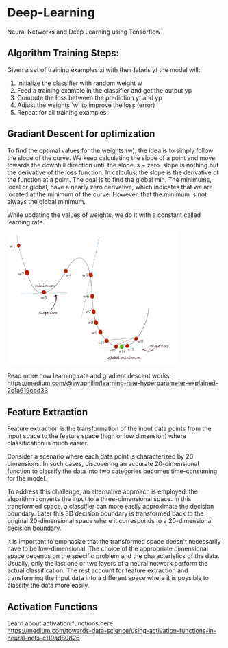 # Deep-Learning
Neural Networks and Deep Learning using Tensorflow

## Algorithm Training Steps:

Given a set of training examples xi with their labels yt the model will:

1.	Initialize the classifier with random weight w
2.	Feed a training example in the classifier and get the output yp
3.	Compute the loss between the prediction yt and yp
4.	Adjust the weights 'w' to improve the loss (error)
5.	Repeat for all training examples.

## Gradiant Descent for optimization

To find the optimal values for the weights (w), the idea is to simply follow the slope of the curve. We keep calculating the slope of a point and move towards the downhill direction until the slope is ~ zero.
slope is nothing but the derivative of the loss function. In calculus, the slope is the derivative of the function at a point. The goal is to find the global min. The minimums, local or global, have a nearly zero derivative, which indicates that we are located at the minimum of the curve. However, that the minimum is not always the global minimum. 

While updating the values of weights, we do it with a constant called learning rate. 

<img src="Images/GD.PNG" alt="Gradient Descent" width="400">


Read more how learning rate and gradient descent works:<br>
https://medium.com/@swapnilin/learning-rate-hyperparameter-explained-2c1a619cbd33
<br>

## Feature Extraction
Feature extraction is the transformation of the input data points from the input space to the feature space (high or low dimension) where classification is much easier.

Consider a scenario where each data point is characterized by 20 dimensions. In such cases, discovering an accurate 20-dimensional function to classify the data into two categories becomes time-consuming for the model.

To address this challenge, an alternative approach is employed: the algorithm converts the input to a three-dimensional space. In this transformed space, a classifier can more easily approximate the decision boundary. Later this 3D decision boundary is transformed back to the original 20-dimensional space where it corresponds to a 20-dimensional decision boundary.

It is important to emphasize that the transformed space doesn't necessarily have to be low-dimensional. The choice of the appropriate dimensional space depends on the specific problem and the characteristics of the data.
Usually, only the last one or two layers of a neural network perform the actual classification. The rest account for feature extraction and transforming the input data into a different space where it is possible to classify the data more easily.

## Activation Functions

Learn about activation functions here:<br>
https://medium.com/towards-data-science/using-activation-functions-in-neural-nets-c119ad80826


